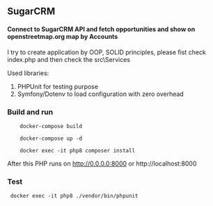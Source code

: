## SugarCRM
#### Connect to SugarCRM API and fetch opportunities and show on openstreetmap.org map by Accounts
I try to create application by OOP, SOLID principles, 
please fist check index.php and then check the src\Services

Used libraries:
1. PHPUnit for testing purpose
2. Symfony/Dotenv to load configuration with zero overhead

### Build and run

``` 
    docker-compose build

    docker-compose up -d

    docker exec -it php8 composer install
``` 
After this PHP runs on http://0.0.0.0:8000 or 
http://localhost:8000

### Test

```  docker exec -it php8 ./vendor/bin/phpunit  ```

